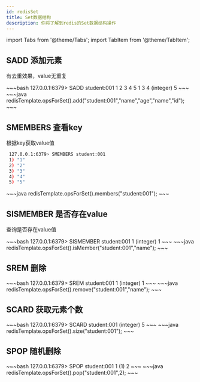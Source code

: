 ```yaml
---
id: redisSet
title: Set数据结构
description: 你将了解到redis的Set数据结构操作
---
```


import Tabs from '@theme/Tabs';
import TabItem from '@theme/TabItem';

## SADD 添加元素
有去重效果，value无重复

<Tabs>
  <TabItem value="Redis Command" label="Redis Command" default>
   ~~~bash
    127.0.0.1:6379> SADD student:001 1 2 3 4 5 1 3 4
    (integer) 5
   ~~~
  </TabItem>
  <TabItem value="Java" label="Java">
    ~~~java
        redisTemplate.opsForSet().add("student:001","name","age","name","id");
    ~~~
  </TabItem>
</Tabs>

## SMEMBERS 查看key

根据key获取value值
<Tabs>
<TabItem value="Redis Command" label="Redis Command" default>
   ~~~bash
    127.0.0.1:6379> SMEMBERS student:001 
    1) "1"
    2) "2"
    3) "3"
    4) "4"
    5) "5"
   ~~~
  </TabItem>
  <TabItem value="Java" label="Java">
    ~~~java
        redisTemplate.opsForSet().members("student:001");
    ~~~
  </TabItem>
</Tabs>

## SISMEMBER 是否存在value
查询是否存在value值

<Tabs>
<TabItem value="Redis Command" label="Redis Command" default>
   ~~~bash
    127.0.0.1:6379> SISMEMBER student:001 1
    (integer) 1
   ~~~
  </TabItem>
  <TabItem value="Java" label="Java">
    ~~~java
        redisTemplate.opsForSet().isMember("student:001","name");
    ~~~
  </TabItem>
</Tabs>

## SREM 删除
<Tabs>
<TabItem value="Redis Command" label="Redis Command" default>
   ~~~bash
    127.0.0.1:6379> SREM student:001 1
    (integer) 1
   ~~~
  </TabItem>
  <TabItem value="Java" label="Java">
    ~~~java
        redisTemplate.opsForSet().remove("student:001","name");
    ~~~
  </TabItem>
</Tabs>

## SCARD 获取元素个数

<Tabs>
<TabItem value="Redis Command" label="Redis Command" default>
   ~~~bash
    127.0.0.1:6379> SCARD student:001
    (integer) 5
   ~~~
  </TabItem>
  <TabItem value="Java" label="Java">
    ~~~java
        redisTemplate.opsForSet().size("student:001");
    ~~~
  </TabItem>
</Tabs>

## SPOP 随机删除

<Tabs>
<TabItem value="Redis Command" label="Redis Command" default>
   ~~~bash
    127.0.0.1:6379> SPOP student:001 1
    (1) 2
   ~~~
  </TabItem>
  <TabItem value="Java" label="Java">
    ~~~java
        redisTemplate.opsForSet().pop("student:001",2);
    ~~~
  </TabItem>
</Tabs>


